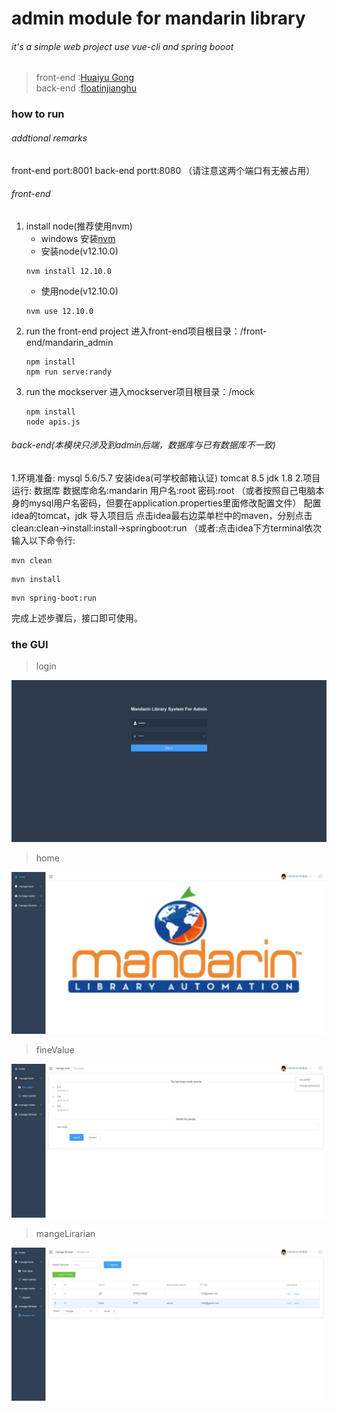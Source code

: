 # admin module for mandarin  library

###### it's a simple web project use vue-cli and spring booot
> front-end :[Huaiyu Gong](https://github.com/JialuGong)<br>
> back-end :[floatinjianghu](https://github.com/floatinjianghu)

### how to run
###### addtional remarks
front-end port:8001
back-end portt:8080
（请注意这两个端口有无被占用）
###### front-end
1. install node(推荐使用nvm)
	- windows 安装[nvm](https://github.com/coreybutler/nvm-windows/releases)
	- 安装node(v12.10.0)
	```shell
    nvm install 12.10.0
    ```
    - 使用node(v12.10.0)
    ```shell
    nvm use 12.10.0
    ```
2. run the front-end project
	进入front-end项目根目录：/front-end/mandarin_admin
    ```shell
    npm install
    npm run serve:randy
    ```
3. run the mockserver
	进入mockserver项目根目录：/mock
    ```shell
    npm install
    node apis.js
    ```

###### back-end(本模块只涉及到admin后端，数据库与已有数据库不一致)
1.环境准备:
	mysql 5.6/5.7
        安装idea(可学校邮箱认证)
        tomcat 8.5
        jdk 1.8
2.项目运行:
        数据库
             数据库命名:mandarin
             用户名:root
             密码:root
            （或者按照自己电脑本身的mysql用户名密码，但要在application.properties里面修改配置文件）
        配置idea的tomcat，jdk
        导入项目后
             点击idea最右边菜单栏中的maven，分别点击clean:clean→install:install→springboot:run
（或者:点击idea下方terminal依次输入以下命令行:
```shell
mvn clean
```
```shell
mvn install
```
```shell
mvn spring-boot:run
```
完成上述步骤后，接口即可使用。
### the GUI
>login

![avatar](images/login.png)
>home

![avatar](images/home.png)

>fineValue

![avatar](images/deposit.png)

>mangeLirarian

![avatar](images/librarian.png)
